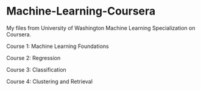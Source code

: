 # Machine-Learning-Coursera
My files from University of Washington Machine Learning Specialization on Coursera.

Course 1: Machine Learning Foundations

Course 2: Regression

Course 3: Classification

Course 4: Clustering and Retrieval
